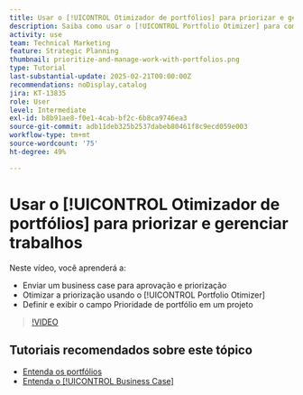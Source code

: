 ```yaml
---
title: Usar o [!UICONTROL Otimizador de portfólios] para priorizar e gerenciar trabalhos
description: Saiba como usar o [!UICONTROL Portfolio Otimizer] para comparar e priorizar projetos em um portfólio.
activity: use
team: Technical Marketing
feature: Strategic Planning
thumbnail: prioritize-and-manage-work-with-portfolios.png
type: Tutorial
last-substantial-update: 2025-02-21T00:00:00Z
recommendations: noDisplay,catalog
jira: KT-13835
role: User
level: Intermediate
exl-id: b8b91ae8-f0e1-4cab-bf2c-6b8ca9746ea3
source-git-commit: adb11deb325b2537dabeb80461f8c9ecd059e003
workflow-type: tm+mt
source-wordcount: '75'
ht-degree: 49%

---
```


# Usar o [!UICONTROL Otimizador de portfólios] para priorizar e gerenciar trabalhos

Neste vídeo, você aprenderá a:

* Enviar um business case para aprovação e priorização
* Otimizar a priorização usando o [!UICONTROL Portfolio Otimizer]
* Definir e exibir o campo Prioridade de portfólio em um projeto

>[!VIDEO](https://video.tv.adobe.com/v/3446275/?quality=12&learn=on&enablevpops)

## Tutoriais recomendados sobre este tópico

* [Entenda os portfólios](/help/portfolios-and-programs/overview-of-adobe-workfront-portfolios.md)
* [Entenda o [!UICONTROL Business Case]](/help/portfolios-and-programs/introduction-to-the-business-case.md)
